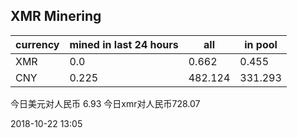 ## XMR Minering

|currency|mined in last 24 hours|all|in pool|
|---|---|---|---|
|XMR|0.0|0.662|0.455|
|CNY|0.225|482.124|331.293|

今日美元对人民币 6.93	今日xmr对人民币728.07


2018-10-22 13:05